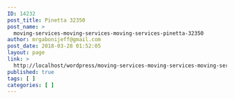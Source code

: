 ```yaml
---
ID: 14232
post_title: Pinetta 32350
post_name: >
  moving-services-moving-services-moving-services-pinetta-32350
author: mrgabonijeff@gmail.com
post_date: 2018-03-28 01:52:05
layout: page
link: >
  http://localhost/wordpress/moving-services-moving-services-moving-services-pinetta-32350/
published: true
tags: [ ]
categories: [ ]
---
```

